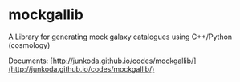 # mockgallib
A Library for generating mock galaxy catalogues using C++/Python (cosmology)

Documents: [http://junkoda.github.io/codes/mockgallib/](http://junkoda.github.io/codes/mockgallib/)